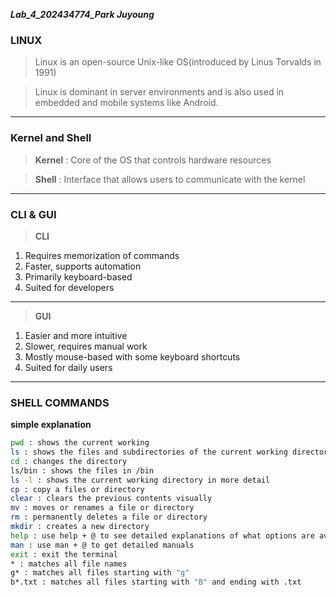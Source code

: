 ***Lab_4_202434774_Park Juyoung***
### LINUX 

>Linux is an open-source Unix-like OS(introduced by Linus Torvalds in 1991)

>Linux is dominant in server environments and is also used in embedded and mobile systems like Android.
---

### Kernel and Shell

> **Kernel** : Core of the OS that controls hardware resources

> **Shell** : Interface that allows users to communicate with the kernel 
---

### CLI & GUI
>**CLI**
1. Requires memorization of commands
2. Faster, supports automation
3. Primarily keyboard-based
 4. Suited for developers
---
>**GUI**
1. Easier and more intuitive
2. Slower, requires manual work
3. Mostly mouse-based with some keyboard shortcuts
4. Suited for daily users

---
### SHELL COMMANDS
**simple explanation**


```sh
pwd : shows the current working
ls : shows the files and subdirectories of the current working directory
cd : changes the directory
ls/bin : shows the files in /bin
ls -l : shows the current working directory in more detail
cp : copy a files or directory
clear : clears the previous contents visually
mv : moves or renames a file or directory
rm : permanently deletes a file or directory
mkdir : creates a new directory
help : use help + @ to see detailed explanations of what options are available and what they do
man : use man + @ to get detailed manuals
exit : exit the terminal
* : matches all file names
g* : matches all files starting with "g"
b*.txt : matches all files starting with "B" and ending with .txt
```
